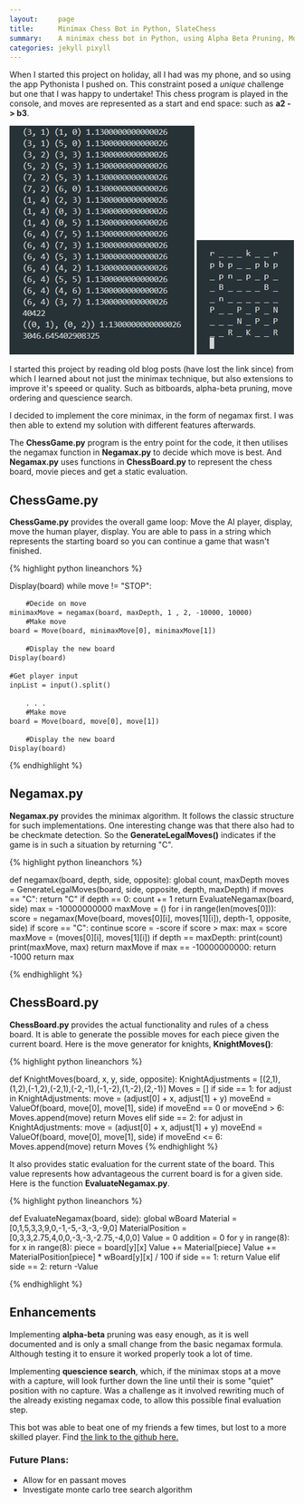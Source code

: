 ```yaml
---
layout:     page
title:      Minimax Chess Bot in Python, SlateChess
summary:    A minimax chess bot in Python, using Alpha Beta Pruning, Move Ordering, Quescience Search. Written on my iPhone.
categories: jekyll pixyll
---
```


When I started this project on holiday, all I had was my phone, and so using the app 
Pythonista I pushed on. This constraint posed a _unique_ challenge but one that I was happy
to undertake! This chess program is played in the console, and moves are represented as a start and end space:
such as __a2 -> b3__.

![Chess Console One](/images/console_chess_one.png)
![Chess Console Two](/images/console_chess_two.png)

I started this project by reading old blog posts (have lost the link since) from which I 
learned about not just the minimax technique, but also extensions to improve it's 
speeed or quality. Such as bitboards, alpha-beta pruning, move ordering and quescience search.

I decided to implement the core minimax, in the form of negamax first. I was
then able to extend my solution with different features afterwards.

The __ChessGame.py__ program is the entry point for the code, it then utilises 
the negamax function in __Negamax.py__ to decide which move is best. And __Negamax.py__ 
uses functions in __ChessBoard.py__ to represent the chess board, movie pieces and get a static evaluation.

## ChessGame.py

__ChessGame.py__ provides the overall game loop: Move the AI player, display, move the human player, display. You are able to pass in a string which represents the starting board
so you can continue a game that wasn't finished.

{% highlight python lineanchors %}

Display(board)
while move != "STOP":

        #Decide on move
	minimaxMove = negamax(board, maxDepth, 1 , 2, -10000, 10000)  
        #Make move
	board = Move(board, minimaxMove[0], minimaxMove[1])

        #Display the new board
	Display(board)
	
	#Get player input
	inpList = input().split()
    
        . . .
        #Make move
	board = Move(board, move[0], move[1])

        #Display the new board
	Display(board)

{% endhighlight %}

## Negamax.py

__Negamax.py__ provides the minimax algorithm. It follows the classic structure for such implementations.
One interesting change was that there also had to be checkmate detection. So the __GenerateLegalMoves()__
indicates if the game is in such a situation by returning "C".

{% highlight python lineanchors %}

def negamax(board, depth, side, opposite):
    global count, maxDepth
    moves = GenerateLegalMoves(board, side, opposite, depth, maxDepth)
    if moves == "C":
        return "C"
    if depth == 0:
        count += 1
        return EvaluateNegamax(board, side)
    max = -10000000000
    maxMove = ()
    for i in range(len(moves[0])):
        score = negamax(Move(board, moves[0][i], moves[1][i]), depth-1, opposite, side) 
        if score == "C":
            continue
        score = -score
        if score > max:
            max = score
            maxMove = (moves[0][i], moves[1][i]) 
    if depth == maxDepth:
        print(count)
        print(maxMove, max)
        return maxMove
    if max == -10000000000:
        return -1000
    return max

{% endhighlight %}


## ChessBoard.py

__ChessBoard.py__ provides the actual functionality and rules of a chess board. It is able to generate the possible moves for each piece
given the current board. Here is the move generator for knights, __KnightMoves()__: 

{% highlight python lineanchors %}
	
def KnightMoves(board, x, y, side, opposite):
	KnightAdjustments = [(2,1),(1,2),(-1,2),(-2,1),(-2,-1),(-1,-2),(1,-2),(2,-1)]
	Moves = []
	if side == 1:
		for adjust in KnightAdjustments:
			move = (adjust[0] + x, adjust[1] + y)
			moveEnd = ValueOf(board, move[0], move[1], side)
			if moveEnd == 0 or moveEnd > 6:
				Moves.append(move)
		return Moves
	elif side == 2:
		for adjust in KnightAdjustments:
			move = (adjust[0] + x, adjust[1] + y)
			moveEnd = ValueOf(board, move[0], move[1], side)
			if moveEnd <= 6:
				Moves.append(move)
		return Moves
{% endhighlight %}

It also provides static evaluation for the current state of the board. This value represents how advantageous 
the current board is for a given side. Here is the function __EvaluateNegamax.py__.

{% highlight python lineanchors %}


def EvaluateNegamax(board, side):
	global wBoard
	Material = [0,1,5,3,3,9,0,-1,-5,-3,-3,-9,0]
	MaterialPosition = [0,3,3,2.75,4,0,0,-3,-3,-2.75,-4,0,0]
	Value = 0
	addition = 0
	for y in range(8):
		for x in range(8):
			piece = board[y][x]
			Value += Material[piece]
			Value += MaterialPosition[piece] * wBoard[y][x] / 100
	if side == 1:
		return Value
	elif side == 2:
		return -Value

{% endhighlight %}

## Enhancements

Implementing __alpha-beta__ pruning was easy enough, as it is well documented and is only a small change from the
basic negamax formula. Although testing it to ensure it worked properly took a lot of time.

Implementing __quescience search__, which, if the minimax stops at a move with a capture, will look further
down the line until their is some "quiet" position with no capture. Was a challenge as it involved rewriting much of the already existing negamax code,
to allow this possible final evaluation step.

This bot was able to beat one of my friends a few times, but lost to a more skilled player.
Find [the link to the github here.](https://github.com/jc10101010/SlateChess)

### Future Plans: 
  * Allow for en passant moves
  * Investigate monte carlo tree search algorithm
